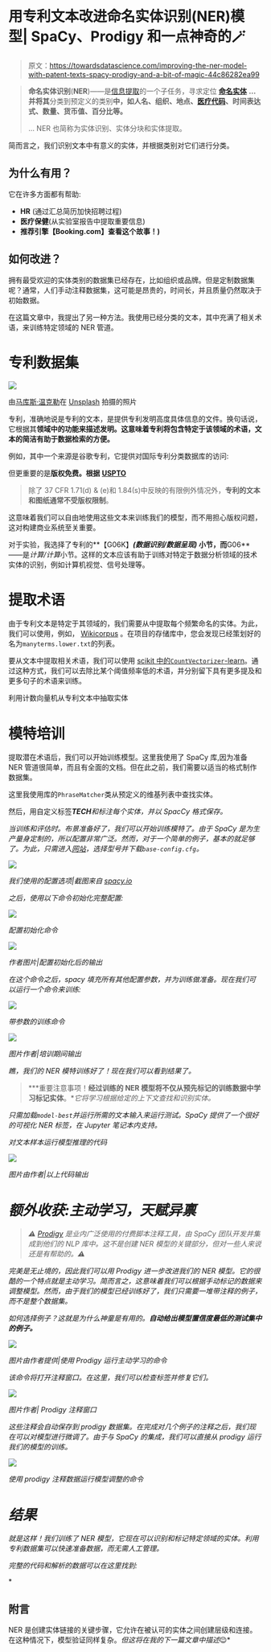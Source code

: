 # 用专利文本改进命名实体识别(NER)模型| SpaCy、Prodigy 和一点神奇的🪄

> 原文：<https://towardsdatascience.com/improving-the-ner-model-with-patent-texts-spacy-prodigy-and-a-bit-of-magic-44c86282ea99>

> **命名实体识别**(**NER**)——是[信息提取](https://en.wikipedia.org/wiki/Information_extraction)的一个子任务，寻求定位 [**命名实体**](https://en.wikipedia.org/wiki/Named_entity) **…并将其**分类到预定义的类别**中，如人名、组织、地点、[医疗代码](https://en.wikipedia.org/wiki/Medical_classification)、时间表达式、数量、货币值、百分比等。**
> 
> … NER 也简称为实体识别、实体分块和实体提取。

简而言之，我们识别文本中有意义的实体，并根据类别对它们进行分类。

## 为什么有用？

它在许多方面都有帮助:

*   **HR** (通过汇总简历加快招聘过程)
*   **医疗保健**(从实验室报告中提取重要信息)
*   **推荐引擎【Booking.com】查看这个故事！)**

## 如何改进？

拥有最受欢迎的实体类别的数据集已经存在，比如组织或品牌。但是定制数据集呢？通常，人们手动注释数据集，这可能是昂贵的，时间长，并且质量仍然取决于初始数据。

在这篇文章中，我提出了另一种方法。我使用已经分类的文本，其中充满了相关术语，来训练特定领域的 NER 管道。

# 专利数据集

![](img/3969918b2ffd0853722e8c4ddf6db641.png)

由[马库斯·温克勒](https://unsplash.com/@markuswinkler?utm_source=medium&utm_medium=referral)在 [Unsplash](https://unsplash.com?utm_source=medium&utm_medium=referral) 拍摄的照片

专利，准确地说是专利的文本，是提供专利发明高度具体信息的文件。换句话说，它根据其**领域中的功能来描述发明。这意味着专利将包含特定于该领域的术语，文本的简洁有助于数据检索的方便。**

例如，其中一个来源是谷歌专利，它提供对国际专利分类数据库的访问:

  

但更重要的是**版权免费。根据** [**USPTO**](http://www.uspto.gov/news/media/ccpubguide.jsp)

> 除了 37 CFR 1.71(d) & (e)和 1.84(s)中反映的有限例外情况外，**专利的文本和图纸通常不受版权限制**。

这意味着我们可以自由地使用这些文本来训练我们的模型，而不用担心版权问题，这对构建商业系统至关重要。

对于实验，我选择了专利的**【G06K】***(数据识别/数据呈现)* 小节，而**G06**——是*计算/计算*小节。这样的文本应该有助于训练对特定于数据分析领域的技术实体的识别，例如计算机视觉、信号处理等。

  

# 提取术语

由于专利文本是特定于其领域的，我们需要从中提取每个频繁命名的实体。为此，我们可以使用，例如， [Wikicorpus](https://www.cs.upc.edu/~nlp/wikicorpus/) 。在项目的存储库中，您会发现已经策划好的名为`manyterms.lower.txt`的列表。

要从文本中提取相关术语，我们可以使用 [scikit 中的`CountVectorizer`-learn](https://scikit-learn.org/stable/modules/generated/sklearn.feature_extraction.text.CountVectorizer.html)。通过这种方式，我们可以去除比某个阈值频率低的术语，并分别留下具有更多提及和更多句子的术语来训练。

利用计数向量机从专利文本中抽取实体

# 模特培训

提取潜在术语后，我们可以开始训练模型。这里我使用了 SpaCy 库,因为准备 NER 管道很简单，而且有全面的文档。但在此之前，我们需要以适当的格式制作数据集。

这里我使用库的`PhraseMatcher`类从预定义的维基列表中查找实体。

然后，用自定义标签***TECH****和标注每个实体，并以 SpacCy 格式保存。*

*当训练和评估时。布景准备好了，我们可以开始训练模特了。由于 SpaCy 是为生产量身定制的，所以配置非常广泛。然而，对于一个简单的例子，基本的就足够了。为此，只需进入[网站](https://spacy.io/usage/training#quickstart)，选择型号并下载`base-config.cfg`。*

*![](img/a19d5d59c397da0d9504ffa52a8dbf91.png)*

*我们使用的配置选项|截图来自 [spacy.io](https://spacy.io/usage/training#quickstart)*

*之后，使用以下命令初始化完整配置:*

*![](img/227a26915cd423658e9d4ddfe7028696.png)*

*配置初始化命令*

*![](img/dabb454ec583bfe871ac48eb203e18c7.png)*

*作者图片|配置初始化后的输出*

*在这个命令之后，spacy 填充所有其他配置参数，并为训练做准备。现在我们可以运行一个命令来训练:*

*![](img/0638ae513f5658b2a1954aac328ac679.png)*

*带参数的训练命令*

*![](img/c1defaca5e3b455786d3a2622e39ecf0.png)*

*图片作者|培训期间输出*

*瞧，我们的 NER 模特训练好了！现在我们可以看到结果了。*

> ***重要注意事项！**经过训练的 NER 模型将不仅从预先标记的训练数据中学习标记实体**。**它将学习根据给定的上下文查找和识别实体。*

*只需加载`model-best`并运行所需的文本输入来运行测试。SpaCy 提供了一个很好的可视化 NER 标签，在 Jupyter 笔记本内支持。*

*对文本样本运行模型推理的代码*

*![](img/8d38beaefa29940c75f90ffec9aaa5ea.png)*

*图片由作者|以上代码输出*

# *额外收获:主动学习，天赋异禀*

> *⚠️ [Prodigy](https://prodi.gy/docs) 是业内广泛使用的付费脚本注释工具，由 SpaCy 团队开发并集成到他们的 NLP 库中。这不是创建 NER 模型的关键部分，但对一些人来说还是有帮助的。⚠️*

*完美是无止境的，因此我们可以用 Prodigy 进一步改进我们的 NER 模型。它的很酷的一个特点就是主动学习。简而言之，这意味着我们可以根据手动标记的数据来调整模型。然而，由于我们的模型已经训练好了，我们只需要一堆带注释的例子，而不是整个数据集。*

*如何选择例子？这就是为什么神童是有用的。**自动给出模型置信度最低的测试集中的例子。***

*![](img/82f206fd46671f125a51fca4a2d2de9d.png)*

*图片由作者提供|使用 Prodigy 运行主动学习的命令*

*该命令将打开注释窗口。在这里，我们可以检查标签并修复它们。*

*![](img/2cdc7bae949e95952d515f1b1f8c4c3d.png)*

*图片作者| Prodigy 注释窗口*

*这些注释会自动保存到 prodigy 数据集。在完成对几个例子的注释之后，我们现在可以对模型进行微调了。由于与 SpaCy 的集成，我们可以直接从 prodigy 运行我们的模型的训练。*

*![](img/1bf41d9f31c14f55d802f766b263d411.png)*

*使用 prodigy 注释数据运行模型调整的命令*

# *结果*

*就是这样！我们训练了 NER 模型，它现在可以识别和标记特定领域的实体。利用专利数据集可以快速准备数据，而无需人工管理。*

*完整的代码和解析的数据可以在这里找到:*

*[](https://github.com/kinivi/patent_ner_linking)  

## 附言

NER 是创建实体链接的关键步骤，它允许在被认可的实体之间创建层级和连接。在这种情况下，模型验证同样复杂。*但这将在我的下一篇文章中描述*😉*